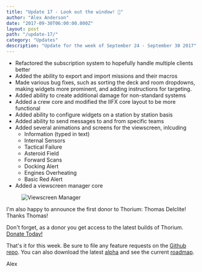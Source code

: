 ```yaml
---
title: "Update 17 - Look out the window! 🌅"
author: "Alex Anderson"
date: "2017-09-30T06:00:00.000Z"
layout: post
path: "/update-17/"
category: "Updates"
description: "Update for the week of September 24 - September 30 2017"
---
```


- Refactored the subscription system to hopefully handle multiple clients better
- Added the ability to export and import missions and their macros
- Made various bug fixes, such as sorting the deck and room dropdowns, making widgets more prominent, and adding instructions for targeting.
- Added ability to create additional damage for non-standard systems
- Added a crew core and modified the IIFX core layout to be more functional
- Added ability to configure widgets on a station by station basis
- Added ability to send messages to and from specific teams
- Added several animations and screens for the viewscreen, inlcuding
  - Information (typed in text)
  - Internal Sensors
  - Tactical Failure
  - Asteroid Field
  - Forward Scans
  - Docking Alert
  - Engines Overheating
  - Basic Red Alert
- Added a viewscreen manager core

<figure>
  <img src="/assets/posts/viewscreen-manager.gif" alt="Viewscreen Manager" />
</figure>

I'm also happy to announce the first donor to Thorium: Thomas Delclite! Thanks Thomas! 

Don't forget, as a donor you get access to the latest builds of Thorium. [Donate Today!](/download)

That's it for this week. Be sure to file any feature requests on the [Github repo](https://github.com/Thorium-Sim/thorium/issues). You can also download the latest [alpha](https://github.com/Thorium-Sim/thorium/releases) and see the current [roadmap](https://github.com/Thorium-Sim/thorium/projects/2).

Alex
